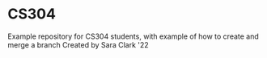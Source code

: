 # CS304
Example repository for CS304 students, with example of how to create and merge a branch
Created by Sara Clark '22